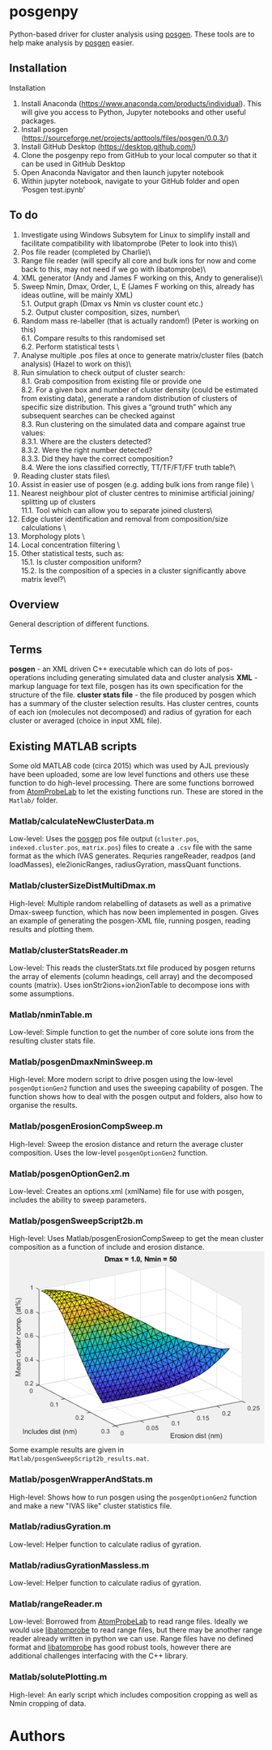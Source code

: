 # posgenpy
Python-based driver for cluster analysis using [posgen](http://apttools.sourceforge.net). These tools are to help make analysis by [posgen](http://apttools.sourceforge.net) easier.
## Installation 
Installation
1.	Install Anaconda (https://www.anaconda.com/products/individual). This will give you access to Python, Jupyter notebooks and other useful packages.
2.	Install posgen (https://sourceforge.net/projects/apttools/files/posgen/0.0.3/) 
3.	Install GitHub Desktop (https://desktop.github.com/)
4.	Clone the posgenpy repo from GitHub to your local computer so that it can be used in GitHub Desktop
5.	Open Anaconda Navigator and then launch jupyter notebook
6.	Within jupyter notebook, navigate to your GitHub folder and open ‘Posgen test.ipynb’

## To do

1. Investigate using Windows Subsytem for Linux to simplify install and facilitate compatibility with libatomprobe (Peter to look into this)\
2.	Pos file reader (completed by Charlie)\
3.	Range file reader (will specify all core and bulk ions for now and come back to this, may not need if we go with libatomprobe)\
4.	XML generator (Andy and James F working on this, Andy to generalise)\
5.	Sweep Nmin, Dmax, Order, L, E (James F working on this, already has ideas outline, will be mainly XML)\
5.1.	Output graph (Dmax vs Nmin vs cluster count etc.) \
5.2.	Output cluster composition, sizes, number\ 
6.	Random mass re-labeller (that is actually random!) (Peter is working on this)\
6.1.	Compare results to this randomised set \
6.2.	Perform statistical tests \
7.	Analyse multiple .pos files at once to generate matrix/cluster files (batch analysis) (Hazel to work on this)\
8.	Run simulation to check output of cluster search: \
8.1.	Grab composition from existing file or provide one \
8.2.	For a given box and number of cluster density (could be estimated from existing data), generate a random distribution of clusters of specific size distribution. This gives a “ground truth” which any subsequent searches can be checked against \
8.3.	Run clustering on the simulated data and compare against true values:\
8.3.1.	Where are the clusters detected? \
8.3.2.	Were the right number detected? \
8.3.3.	Did they have the correct composition? \
8.4.	Were the ions classified correctly, TT/TF/FT/FF truth table?\
9.	Reading cluster stats files\
10.	Assist in easier use of posgen (e.g. adding bulk ions from range file) \
11.	Nearest neighbour plot of cluster centres to minimise artificial joining/ splitting up of clusters \
11.1.	Tool which can allow you to separate joined clusters\
12.	Edge cluster identification and removal from composition/size calculations \
13.	Morphology plots \
14.	Local concentration filtering \
15.	Other statistical tests, such as: \
15.1.	Is cluster composition uniform? \
15.2.	Is the composition of a species in a cluster significantly above matrix level?\


## Overview
General description of different functions.
## Terms
**posgen** - an XML driven C++ executable which can do lots of pos-operations including generating simulated data and cluster analysis
**XML** - markup language for text file, posgen has its own specification for the structure of the file.
**cluster stats file** - the file produced by posgen which has a summary of the cluster selection results. Has cluster centres, counts of each ion (molecules not decomposed) and radius of gyration for each cluster or averaged (choice in input XML file).
## Existing MATLAB scripts
Some old MATLAB code (circa 2015) which was used by AJL previously have been uploaded, some are low level functions and others use these function to do high-level processing. There are some functions borrowed from [AtomProbeLab](http://AtomProbeLab.sourceforge.net) to let the existing functions run. These are stored in the `Matlab/` folder.
### Matlab/calculateNewClusterData.m
Low-level: Uses the [posgen](http://apttools.sourceforge.net) pos file output (`cluster.pos`, `indexed.cluster.pos`, `matrix.pos`) files to create a `.csv` file with the same format as the which IVAS generates.
Requries rangeReader, readpos (and loadMasses), ele2ionicRanges, radiusGyration, massQuant functions.
### Matlab/clusterSizeDistMultiDmax.m
High-level: Multiple random relabelling of datasets as well as a primative Dmax-sweep function, which has now been implemented in posgen. Gives an example of generating the posgen-XML file, running posgen, reading results and plotting them.
### Matlab/clusterStatsReader.m
Low-level: This reads the clusterStats.txt file produced by posgen returns the array of elements (column headings, cell array) and the decomposed counts (matrix). Uses ionStr2ions+ion2ionTable to decompose ions with some assumptions.
### Matlab/nminTable.m
Low-level: Simple function to get the number of core solute ions from the resulting cluster stats file.
### Matlab/posgenDmaxNminSweep.m
High-level: More modern script to drive posgen using the low-level `posgenOptionGen2` function and uses the sweeping capability of posgen. The function shows how to deal with the posgen output and folders, also how to organise the results.
### Matlab/posgenErosionCompSweep.m
High-level: Sweep the erosion distance and return the average cluster composition. Uses the low-level `posgenOptionGen2` function.
### Matlab/posgenOptionGen2.m
Low-level: Creates an options.xml (xmlName) file for use with posgen, includes the ability to sweep parameters.
### Matlab/posgenSweepScript2b.m
High-level: Uses Matlab/posgenErosionCompSweep to get the mean cluster composition as a function of include and erosion distance.
![Sweeping includes and erosion to get cluster composition](docs/ML_posgenSweepScript2b.PNG)
Some example results are given in `Matlab/posgenSweepScript2b_results.mat`.
### Matlab/posgenWrapperAndStats.m
High-level: Shows how to run posgen using the `posgenOptionGen2` function and make a new "IVAS like" cluster statistics file.
### Matlab/radiusGyration.m
Low-level: Helper function to calculate radius of gyration.
### Matlab/radiusGyrationMassless.m
Low-level: Helper function to calculate radius of gyration.
### Matlab/rangeReader.m
Low-level: Borrowed from [AtomProbeLab](http://AtomProbeLab.sourceforge.net) to read range files. Ideally we would use [libatomprobe](https://bitbucket.org/mycae_gmx/libatomprobe/src/default/) to read range files, but there may be another range reader already written in python we can use. Range files have no defined format and [libatomprobe](https://bitbucket.org/mycae_gmx/libatomprobe/src/default/) has good robust tools, however there are additional challenges interfacing with the C++ library.
### Matlab/solutePlotting.m
High-level: An early script which includes composition cropping as well as Nmin cropping of data.

# Authors
